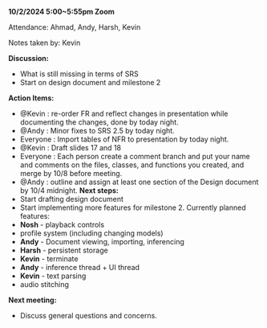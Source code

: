 **10/2/2024 5:00~5:55pm Zoom**

Attendance: Ahmad, Andy, Harsh, Kevin

Notes taken by: Kevin

**Discussion:**
- What is still missing in terms of SRS
- Start on design document and milestone 2

**Action Items:**
- @Kevin : re-order FR and reflect changes in presentation while documenting the changes, done by today night.
- @Andy : Minor fixes to SRS 2.5 by today night.
- Everyone : Import tables of NFR to presentation by today night.
- @Kevin : Draft slides 17 and 18
 - Everyone : Each person create a comment branch and put your name and comments on the files, classes, and functions you created, and merge by 10/8 before meeting.
- @Andy : outline and assign at least one section of the Design document by 10/4 midnight.
**Next steps:**
- Start drafting design document
- Start implementing more features for milestone 2. Currently planned features:
- **Nosh** - playback controls
- profile system (including changing models)
- **Andy** - Document viewing, importing, inferencing
- **Harsh** - persistent storage
- **Kevin** - terminate
- **Andy** - inference thread + UI thread
- **Kevin** - text parsing
- audio stitching

**Next meeting:**
- Discuss general questions and concerns.
